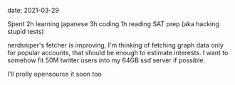 date: 2021-03-29



Spent
2h learning japanese
3h coding
1h reading SAT prep (aka hacking stupid tests)

nerdsniper's fetcher is improving, I'm thinking of fetching graph data only for popular accounts, that should be enough to estimate interests. I want to somehow fit 50M twitter users into my 64GB ssd server if possible.

I'll prolly opensource it soon too
